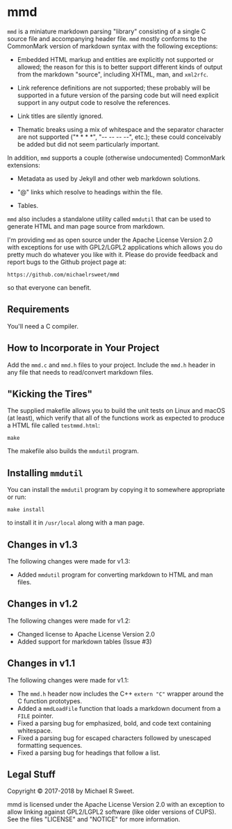 # mmd

`mmd` is a miniature markdown parsing "library" consisting of a single C source
file and accompanying header file.  `mmd` mostly conforms to the CommonMark
version of markdown syntax with the following exceptions:

- Embedded HTML markup and entities are explicitly not supported or allowed;
  the reason for this is to better support different kinds of output from the
  markdown "source", including XHTML, man, and `xml2rfc`.

- Link reference definitions are not supported; these probably will be supported
  in a future version of the parsing code but will need explicit support in any
  output code to resolve the references.

- Link titles are silently ignored.

- Thematic breaks using a mix of whitespace and the separator character are not
  supported ("* * * *", "-- -- -- --", etc.); these could conceivably be added
  but did not seem particularly important.

In addition, `mmd` supports a couple (otherwise undocumented) CommonMark
extensions:

- Metadata as used by Jekyll and other web markdown solutions.

- "@" links which resolve to headings within the file.

- Tables.

`mmd` also includes a standalone utility called `mmdutil` that can be used to
generate HTML and man page source from markdown.

I'm providing `mmd` as open source under the Apache License Version 2.0 with
exceptions for use with GPL2/LGPL2 applications which allows you do pretty much
do whatever you like with it.  Please do provide feedback and report bugs to the
Github project page at:

    https://github.com/michaelrsweet/mmd

so that everyone can benefit.


## Requirements

You'll need a C compiler.


## How to Incorporate in Your Project

Add the `mmd.c` and `mmd.h` files to your project.  Include the `mmd.h`
header in any file that needs to read/convert markdown files.


## "Kicking the Tires"

The supplied makefile allows you to build the unit tests on Linux and macOS (at
least), which verify that all of the functions work as expected to produce a
HTML file called `testmmd.html`:

    make

The makefile also builds the `mmdutil` program.


## Installing `mmdutil`

You can install the `mmdutil` program by copying it to somewhere appropriate or
run:

    make install

to install it in `/usr/local` along with a man page.


## Changes in v1.3

The following changes were made for v1.3:

- Added `mmdutil` program for converting markdown to HTML and man files.


## Changes in v1.2

The following changes were made for v1.2:

- Changed license to Apache License Version 2.0
- Added support for markdown tables (Issue #3)


## Changes in v1.1

The following changes were made for v1.1:

- The `mmd.h` header now includes the C++ `extern "C"` wrapper around the C
  function prototypes.
- Added a `mmdLoadFile` function that loads a markdown document from a `FILE`
  pointer.
- Fixed a parsing bug for emphasized, bold, and code text containing whitespace.
- Fixed a parsing bug for escaped characters followed by unescaped formatting
  sequences.
- Fixed a parsing bug for headings that follow a list.


## Legal Stuff

Copyright © 2017-2018 by Michael R Sweet.

mmd is licensed under the Apache License Version 2.0 with an exception to
allow linking against GPL2/LGPL2 software (like older versions of CUPS).  See
the files "LICENSE" and "NOTICE" for more information.
